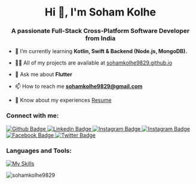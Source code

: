 <h1 align="center">Hi 👋, I'm Soham Kolhe</h1>
<h3 align="center">A passionate Full-Stack Cross-Platform Software Developer from India</h3>

- 🌱 I’m currently learning **Kotlin, Swift & Backend (Node.js, MongoDB).**

- 👨‍💻 All of my projects are available at [sohamkolhe9829.github.io](https://sohamkolhe9829.github.io/)

- 💬 Ask me about **Flutter**

- 📫 How to reach me **sohamkolhe9829@gmail.com**

- 📄 Know about my experiences [Resume](https://drive.google.com/file/d/1VmxDWH8NJidQvDU12QRmK0O9uRaI-FSD/view)

### Connect with me:
<div id="badges">
  <a href="https://github.com/sohamkolhe9829">
    <img src="https://img.shields.io/badge/Github-white?style=for-the-badge&logo=Github&logoColor=black" alt="Github Badge"/>
  </a>
  <a href="https://www.linkedin.com/in/soham-kolhe-170565210/">
    <img src="https://img.shields.io/badge/linkedin-yellow?style=for-the-badge&logo=linkedin&logoColor=white" alt="Linkedin Badge"/>
  </a>
   <a href="https://www.instagram.com/soham_kolhe_05">
    <img src="https://img.shields.io/badge/Instagram-orange?style=for-the-badge&logo=instagram&logoColor=white" alt="Instagram Badge"/>
  </a>
  </a>
   <a href="https://medium.com/@sohamkolhe5577">
    <img src="https://img.shields.io/badge/medium-purple?style=for-the-badge&logo=medium&logoColor=white" alt="Instagram Badge"/>
  </a>
    <a href="https://www.facebook.com/soham.kolhe.31/">
    <img src="https://img.shields.io/badge/Facebook-blue?style=for-the-badge&logo=facebook&logoColor=white" alt="Facebook Badge"/>
  </a>
   <a href="https://twitter.com/sohamkolhe6">
    <img src="https://img.shields.io/badge/Twitter-blue?style=for-the-badge&logo=twitter&logoColor=white" alt="Twitter Badge"/>
  </a>
</div>

### Languages and Tools:
[![My Skills](https://skillicons.dev/icons?i=flutter,dart,firebase,github,git,postman,figma,xd,js,nodejs,mongodb,android&perline=6)](https://skillicons.dev)

<p><img align="center" src="https://github-readme-stats.vercel.app/api/top-langs?username=sohamkolhe9829&show_icons=true&locale=en&layout=compact" alt="sohamkolhe9829" /></p>
